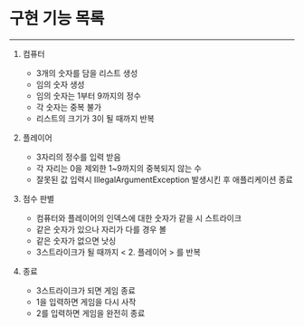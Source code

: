 # 구현 기능 목록
***
1. 컴퓨터
   - 3개의 숫자를 담을 리스트 생성
   - 임의 숫자 생성
   - 임의 숫자는 1부터 9까지의 정수
   - 각 숫자는 중복 불가
   - 리스트의 크기가 3이 될 때까지 반복 

2. 플레이어 
   - 3자리의 정수를 입력 받음
   - 각 자리는 0을 제외한 1~9까지의 중복되지 않는 수
   - 잘못된 값 입력시 IllegalArgumentException 발생시킨 후 애플리케이션 종료
3. 점수 판별 
   - 컴퓨터와 플레이어의 인덱스에 대한 숫자가 같을 시 스트라이크 
   - 같은 숫자가 있으나 자리가 다를 경우 볼
   - 같은 숫자가 없으면 낫싱
   - 3스트라이크가 될 때까지 < 2. 플레이어 > 를 반복
4. 종료 
   - 3스트라이크가 되면 게임 종료
   - 1을 입력하면 게임을 다시 사작
   - 2를 입력하면 게임을 완전히 종료